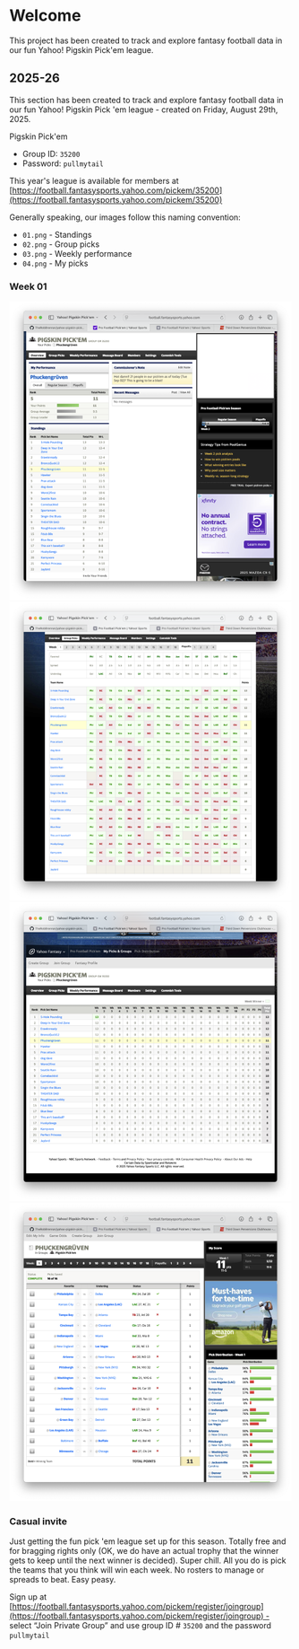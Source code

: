 # Welcome

This project has been created to track and explore fantasy football data in our fun Yahoo! Pigskin Pick'em league.

## 2025-26

This section has been created to track and explore fantasy football data in our fun Yahoo! Pigskin Pick 'em league - created on Friday, August 29th, 2025.

Pigskin Pick'em

- Group ID: `35200`
- Password: `pullmytail`

This year's league is available for members at [https://football.fantasysports.yahoo.com/pickem/35200](https://football.fantasysports.yahoo.com/pickem/35200)

Generally speaking, our images follow this naming convention:

- `01.png` - Standings
- `02.png` - Group picks
- `03.png` - Weekly performance
- `04.png` - My picks

### Week 01

![ ](./week-01/01.png)
![ ](./week-01/02.png)
![ ](./week-01/03.png)
![ ](./week-01/04.png)

### Casual invite

Just getting the fun pick 'em league set up for this season. Totally free and for bragging rights only (OK, we do have an actual trophy that the winner gets to keep until the next winner is decided). Super chill. All you do is pick the teams that you think will win each week. No rosters to manage or spreads to beat. Easy peasy.

Sign up at [https://football.fantasysports.yahoo.com/pickem/register/joingroup](https://football.fantasysports.yahoo.com/pickem/register/joingroup) - select “Join Private Group” and use group ID # `35200` and the password `pullmytail`
